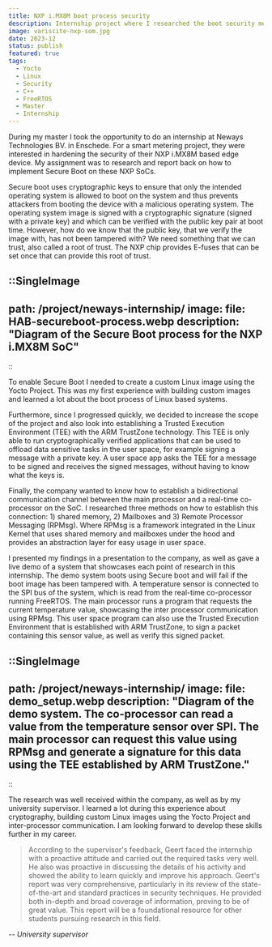 ```yaml
---
title: NXP i.MX8M boot process security
description: Internship project where I researched the boot security measures of the NXP i.MX8M SoC in order for it to be deployed as edge device in the wild. Gathered detailed knowledge of Secure boot, ARM TrustZone, as well as inter-processor communication using RPMsg for the cooperation between an ARM application processor and ARM real-time processor.
image: variscite-nxp-som.jpg
date: 2023-12
status: publish
featured: true
tags:
  - Yocto
  - Linux
  - Security
  - C++
  - FreeRTOS
  - Master
  - Internship
---
```


During my master I took the opportunity to do an internship at Neways Technologies BV. in Enschede. For a smart metering project, they were interested in hardening the security of their NXP i.MX8M based edge device. My assignment was to research and report back on how to implement Secure Boot on these NXP SoCs.

Secure boot uses cryptographic keys to ensure that only the intended operating system is allowed to boot on the system and thus prevents attackers from booting the device with a malicious operating system. The operating system image is signed with a cryptographic signature (signed with a private key) and which can be verified with the public key pair at boot time. However, how do we know that the public key, that we verify the image with, has not been tampered with? We need something that we can trust, also called a root of trust. The NXP chip provides E-fuses that can be set once that can provide this root of trust.

::SingleImage
---
path: /project/neways-internship/
image:
  file: HAB-secureboot-process.webp
  description: "Diagram of the Secure Boot process for the NXP i.MX8M SoC"
---
::

To enable Secure Boot I needed to create a custom Linux image using the Yocto Project. This was my first experience with building custom images and learned a lot about the boot process of Linux based systems. 

Furthermore, since I progressed quickly, we decided to increase the scope of the project and also look into establishing a Trusted Execution Environment (TEE) with the ARM TrustZone technology. This TEE is only able to run cryptographically verified applications that can be used to offload data sensitive tasks in the user space, for example signing a message with a private key. A user space app asks the TEE for a message to be signed and receives the signed messages, without having to know what the keys is.

Finally, the company wanted to know how to establish a bidirectional communication channel between the main processor and a real-time co-processor on the SoC. I researched three methods on how to establish this connection: 1) shared memory, 2) Mailboxes and 3) Remote Processor Messaging (RPMsg). Where RPMsg is a framework integrated in the Linux Kernel that uses shared memory and mailboxes under the hood and provides an abstraction layer for easy usage in user space.

I presented my findings in a presentation to the company, as well as gave a live demo of a system that showcases each point of research in this internship. The demo system boots using Secure boot and will fail if the boot image has been tampered with. A temperature sensor is connected to the SPI bus of the system, which is read from the real-time co-processor running FreeRTOS. The main processor runs a program that requests the current temperature value, showcasing the inter processor communication using RPMsg. This user space program can also use the Trusted Execution Environment that is established with ARM TrustZone, to sign a packet containing this sensor value, as well as verify this signed packet.


::SingleImage
---
path: /project/neways-internship/
image:
  file: demo_setup.webp
  description: "Diagram of the demo system. The co-processor can read a value from the temperature sensor over SPI. The main processor can request this value using RPMsg and generate a signature for this data using the TEE established by ARM TrustZone."
---
::

The research was well received within the company, as well as by my university supervisor. I learned a lot during this experience about cryptography, building custom Linux images using the Yocto Project and inter-processor communication. I am looking forward to develop these skills further in my career.

> According to the supervisor's feedback, Geert faced the internship with a proactive attitude and carried out the required tasks very well. He also was proactive in discussing the details of his activity and showed the ability to learn quickly and improve his approach.
Geert's report was very comprehensive, particularly in its review of the state-of-the-art and standard practices in security techniques. He provided both in-depth and broad coverage of information, proving to be of great value. This report will be a foundational resource for other students pursuing research in this field.

-- <cite>University supervisor</cite>

